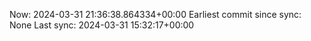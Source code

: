 Now: 2024-03-31 21:36:38.864334+00:00 Earliest commit since sync: None Last sync: 2024-03-31 15:32:17+00:00
